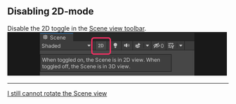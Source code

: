 ## Disabling 2D-mode

Disable the 2D toggle in the [Scene view toolbar](https://docs.unity3d.com/Manual/ViewModes.html).  
![2D Scene view Toggle](scene-view-2d-toggle.png)  

---

[I still cannot rotate the Scene view](Scene%20View%20Gizmo.md)